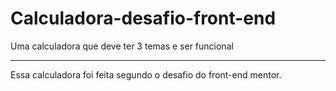 # Calculadora-desafio-front-end
 Uma calculadora que deve ter 3 temas e ser funcional
 
 -------------------------------------------------------------------
 Essa calculadora foi feita segundo o desafio do front-end mentor.
